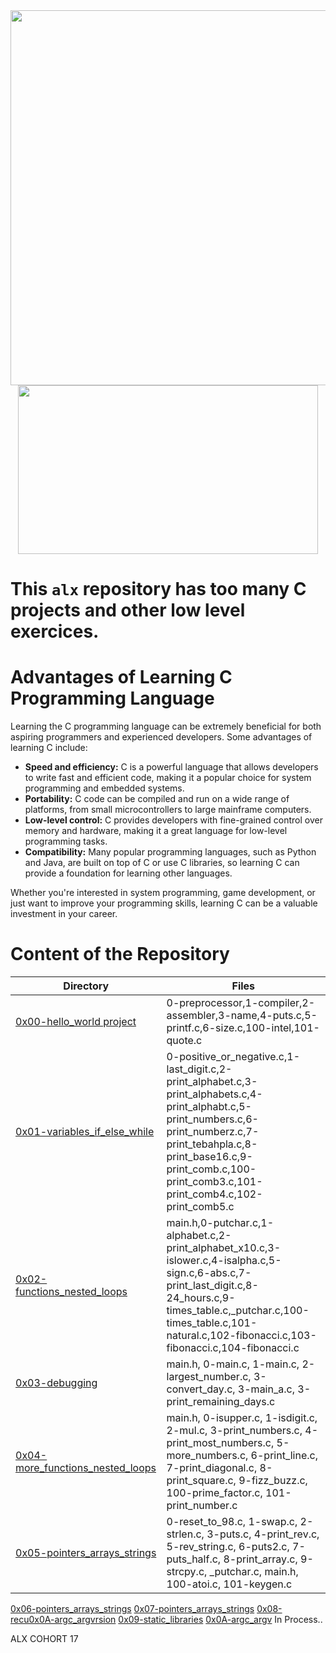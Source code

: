 
<img src="https://user-images.githubusercontent.com/125572104/232678680-7fb1e7e8-db56-4780-89b9-af70b083e467.png" width="600">

<div align="center">
  <img src="https://media0.giphy.com/media/v1.Y2lkPTc5MGI3NjExYWRhZTA4ZTEyODdmMzM3YTU1OTliNTI3MzlhNzAyYTUwMDMzNzMwYyZjdD1n/fcb4t3uXsoWOB8rO45/giphy.gif" width="480" height="270" frameBorder="0" allowFullScreen>
</div>


# This ```alx``` repository has too many C projects and other low level exercices.

<h1>Advantages of Learning C Programming Language</h1>

<p>Learning the C programming language can be extremely beneficial for both aspiring programmers and experienced developers. Some advantages of learning C include:</p>

<ul>
  <li><strong>Speed and efficiency:</strong> C is a powerful language that allows developers to write fast and efficient code, making it a popular choice for system programming and embedded systems.</li>
  <li><strong>Portability:</strong> C code can be compiled and run on a wide range of platforms, from small microcontrollers to large mainframe computers.</li>
  <li><strong>Low-level control:</strong> C provides developers with fine-grained control over memory and hardware, making it a great language for low-level programming tasks.</li>
  <li><strong>Compatibility:</strong> Many popular programming languages, such as Python and Java, are built on top of C or use C libraries, so learning C can provide a foundation for learning other languages.</li>
</ul>

<p>Whether you're interested in system programming, game development, or just want to improve your programming skills, learning C can be a valuable investment in your career.</p>

# Content of the Repository
Directory | Files
--------- | -----
[0x00-hello_world project](https://github.com/Luffy529/alx-low_level_programming/tree/master/0x00-hello_world) | 0-preprocessor,1-compiler,2-assembler,3-name,4-puts.c,5-printf.c,6-size.c,100-intel,101-quote.c
[0x01-variables_if_else_while](https://github.com/Luffy529/alx-low_level_programming/tree/master/0x01-variables_if_else_while) | 0-positive_or_negative.c,1-last_digit.c,2-print_alphabet.c,3-print_alphabets.c,4-print_alphabt.c,5-print_numbers.c,6-print_numberz.c,7-print_tebahpla.c,8-print_base16.c,9-print_comb.c,100-print_comb3.c,101-print_comb4.c,102-print_comb5.c
[0x02-functions_nested_loops](https://github.com/Luffy529/alx-low_level_programming/tree/master/0x02-functions_nested_loops) | main.h,0-putchar.c,1-alphabet.c,2-print_alphabet_x10.c,3-islower.c,4-isalpha.c,5-sign.c,6-abs.c,7-print_last_digit.c,8-24_hours.c,9-times_table.c,_putchar.c,100-times_table.c,101-natural.c,102-fibonacci.c,103-fibonacci.c,104-fibonacci.c
[0x03-debugging](https://github.com/Luffy529/alx-low_level_programming/tree/master/0x03-debugging) | main.h, 0-main.c, 1-main.c, 2-largest_number.c, 3-convert_day.c, 3-main_a.c, 3-print_remaining_days.c
[0x04-more_functions_nested_loops](https://github.com/Luffy529/alx-low_level_programming/tree/master/0x04-more_functions_nested_loops) | main.h, 0-isupper.c, 1-isdigit.c, 2-mul.c, 3-print_numbers.c, 4-print_most_numbers.c, 5-more_numbers.c, 6-print_line.c, 7-print_diagonal.c, 8-print_square.c, 9-fizz_buzz.c, 100-prime_factor.c, 101-print_number.c
[0x05-pointers_arrays_strings](https://github.com/Luffy529/alx-low_level_programming/tree/master/0x05-pointers_arrays_strings) | 0-reset_to_98.c, 1-swap.c, 2-strlen.c, 3-puts.c, 4-print_rev.c, 5-rev_string.c, 6-puts2.c, 7-puts_half.c, 8-print_array.c, 9-strcpy.c, _putchar.c, main.h, 100-atoi.c, 101-keygen.c
[0x06-pointers_arrays_strings](https://github.com/Luffy529/alx-low_level_programming/tree/master/0x06-pointers_arrays_strings) 
[0x07-pointers_arrays_strings](https://github.com/Luffy529/alx-low_level_programming/tree/master/0x07-pointers_arrays_strings)
[0x08-recu0x0A-argc_argvrsion](https://github.com/Luffy529/alx-low_level_programming/tree/master/0x08-recursion)
[0x09-static_libraries](https://github.com/Luffy529/alx-low_level_programming/tree/master/0x09-static_libraries)
[0x0A-argc_argv](https://github.com/Luffy529/alx-low_level_programming/tree/master/0x0A-argc_argv)
In Process..

ALX COHORT 17
